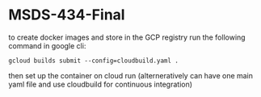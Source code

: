 # MSDS-434-Final

to create docker images and store in the GCP registry run the following command in google cli:

`gcloud builds submit --config=cloudbuild.yaml .`

then set up the container on cloud run (alterneratively can have one main yaml file and use cloudbuild for continuous integration)
